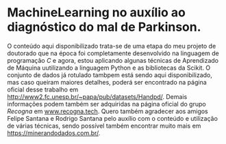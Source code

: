 # MachineLearning no auxílio ao diagnóstico do mal de Parkinson.

O conteúdo aqui disponibilizado trata-se de uma etapa do meu projeto de doutorado que na época foi completamente desenvolvido na linguagem de programação *C* e agora, estou aplicando algunas técnicas de Aprendizado de Máquina uutilizando a linguagem Python e as bibliotecas da Scikit.
O conjunto de dados já rotulado tambpem está sendo aqui disponibilizado, mas caso queiram maiores detalhes, poderá ser encontrado na página oficial desse trabalho em http://www2.fc.unesp.br/~papa/pub/datasets/Handpd/.
Demais informações podem também ser adquiridas na página oficial do grupo *Recogna* em www.recogna.tech.
Quero também agradecer aos amigos Felipe Santana e Rodrigo Santana pelo auxílio com o conteúdo e utilização de várias técnicas, sendo possível também encontrar muito mais em https://minerandodados.com.br/.
